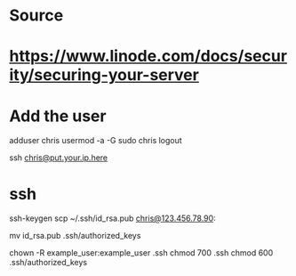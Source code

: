 # Source
# https://www.linode.com/docs/security/securing-your-server


# Add the user

adduser chris
usermod -a -G sudo chris
logout

ssh chris@put.your.ip.here


# ssh

ssh-keygen
scp ~/.ssh/id_rsa.pub chris@123.456.78.90:

mv id_rsa.pub .ssh/authorized_keys

chown -R example_user:example_user .ssh
chmod 700 .ssh
chmod 600 .ssh/authorized_keys




